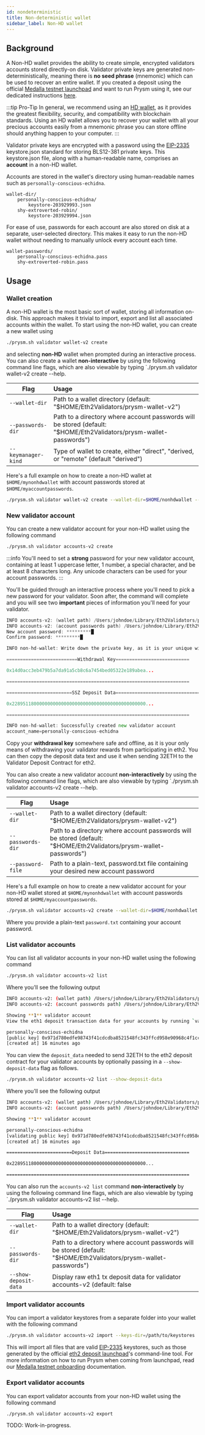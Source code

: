 ```yaml
---
id: nondeterministic
title: Non-deterministic wallet 
sidebar_label: Non-HD wallet
---
```


## Background

A Non-HD wallet provides the ability to create simple, encrypted validators accounts stored directly-on disk. Validator private keys are generated non-deterministically, meaning there is **no seed phrase** (mnemonic) which can be used to recover an entire wallet. If you created a deposit using the official [Medalla testnet launchpad](https://medalla.launchpad.ethereum.org/) and want to run Prysm using it, see our dedicated instructions [here](/docs/testnets/medalla-testnet).

:::tip Pro-Tip
In general, we recommend using an [HD wallet](http://docs.prylabs.network/docs/wallet/deterministic), as it provides the greatest flexibility, security, and compatibility with blockchain standards. Using an HD wallet allows you to recover your wallet with all your precious accounts easily from a mnemonic phrase you can store offline should anything happen to your computer.
:::

Validator private keys are encrypted with a password using the [EIP-2335](https://eips.ethereum.org/EIPS/eip-2335) keystore.json standard for storing BLS12-381 private keys. This keystore.json file, along with a human-readable name, comprises an **account** in a non-HD wallet.

Accounts are stored in the wallet's directory using human-readable names such as `personally-conscious-echidna`.

```
wallet-dir/
	personally-conscious-echidna/
		keystore-203929993.json
	shy-extroverted-robin/
		keystore-203929994.json
```

For ease of use, passwords for each account are also stored on disk at a separate, user-selected directory. This makes it easy to run the non-HD wallet without needing to manually unlock every account each time.

```
wallet-passwords/
	personally-conscious-echidna.pass
	shy-extroverted-robin.pass
```

## Usage

### Wallet creation

A non-HD wallet is the most basic sort of wallet, storing all information on-disk. This approach makes it trivial to import, export and list all associated accounts within the wallet. To start using the non-HD wallet, you can create a new wallet using

```bash
./prysm.sh validator wallet-v2 create
```

and selecting **non-HD** wallet when prompted during an interactive process. You can also create a wallet **non-interactive** by using the following command line flags, which are also viewable by typing `./prysm.sh validator wallet-v2 create --help.

| Flag          | Usage         |
| ------------- |:-------------|
| `--wallet-dir` | Path to a wallet directory (default: "$HOME/Eth2Validators/prysm-wallet-v2")
| `--passwords-dir`     | Path to a directory where account passwords will be stored (default: "$HOME/Eth2Validators/prysm-wallet-passwords")
| `--keymanager-kind`     | Type of wallet to create, either "direct", "derived, or "remote" (default "derived")

Here's a full example on how to create a non-HD wallet at `$HOME/mynonhdwallet` with account passwords stored at `$HOME/myaccountpasswords`.

```bash
./prysm.sh validator wallet-v2 create --wallet-dir=$HOME/nonhdwallet --passwords-dir=$HOME/myaccountpasswords --keymanager-kind=direct
```

### New validator account

You can create a new validator account for your non-HD wallet using the following command

```bash
./prysm.sh validator accounts-v2 create
```

:::info
You'll need to set a **strong** password for your new validator account, containing at least 1 uppercase letter, 1 number, a special character, and be at least 8 characters long. Any unicode characters can be used for your account passwords.
:::

You'll be guided through an interactive process where you'll need to pick a new password for your validator. Soon after, the command will complete and you will see two **important** pieces of information you'll need for your validator.

```go
INFO accounts-v2: (wallet path) /Users/johndoe/Library/Eth2Validators/prysm-wallet-v2
INFO accounts-v2: (account passwords path) /Users/johndoe/Library/Eth2Validators/prysm-wallet-v2-passwords
New account password: *********█
Confirm password: *********█

INFO non-hd-wallet: Write down the private key, as it is your unique withdrawal private key for eth2

==========================Withdrawal Key===========================

0x14d0acc3eb479b5a7da91a5cb8c6a7454bed05322e189abea...

===================================================================

========================SSZ Deposit Data===============================

0x2289511800000000000000000000000000000000000000000...

===================================================================

INFO non-hd-wallet: Successfully created new validator account
account_name=personally-conscious-echidna
```

Copy your **withdrawal key** somewhere safe and offline, as it is your only means of withdrawing your validator rewards from participating in eth2. You can then copy the deposit data text and use it when sending 32ETH to the Validator Deposit Contract for eth2.

You can also create a new validator account **non-interactively** by using the following command line flags, which are also viewable by typing `./prysm.sh validator accounts-v2 create --help.

| Flag          | Usage         |
| ------------- |:-------------|
| `--wallet-dir` | Path to a wallet directory (default: "$HOME/Eth2Validators/prysm-wallet-v2")
| `--passwords-dir`     | Path to a directory where account passwords will be stored (default: "$HOME/Eth2Validators/prysm-wallet-passwords")
| `--password-file`     | Path to a plain-text, password.txt file containing your desired new account password


Here's a full example on how to create a new validator account for your non-HD wallet stored at `$HOME/mynonhdwallet` with account passwords stored at `$HOME/myaccountpasswords`.

```bash
./prysm.sh validator accounts-v2 create --wallet-dir=$HOME/nonhdwallet --passwords-dir=$HOME/myaccountpasswords --password-file=password.txt
```

Where you provide a plain-text `password.txt` containing your account password.

### List validator accounts

You can list all validator accounts in your non-HD wallet using the following command

```bash
./prysm.sh validator accounts-v2 list
```

Where you'll see the following output

```bash
INFO accounts-v2: (wallet path) /Users/johndoe/Library/Eth2Validators/prysm-wallet-v2
INFO accounts-v2: (account passwords path) /Users/johndoe/Library/Eth2Validators/prysm-wallet-passwords

Showing **1** validator account
View the eth1 deposit transaction data for your accounts by running `validator accounts-v2 list --show-deposit-data

personally-conscious-echidna
[public key] 0x971d780edfe98743f41cdcdba8521548fc343ffcd958e90968c4f1cc5a2e9b6ea11a984397c34c6cc13e9d4e8d14ce1e
[created at] 16 minutes ago
```

You can view the `deposit_data` needed to send 32ETH to the eth2 deposit contract for your validator accounts by optionally passing in a `--show-deposit-data` flag as follows.

```bash
./prysm.sh validator accounts-v2 list --show-deposit-data
```

Where you'll see the following output

```bash
INFO accounts-v2: (wallet path) /Users/johndoe/Library/Eth2Validators/prysm-wallet-v2
INFO accounts-v2: (account passwords path) /Users/johndoe/Library/Eth2Validators/prysm-wallet-passwords

Showing **1** validator account

personally-conscious-echidna
[validating public key] 0x971d780edfe98743f41cdcdba8521548fc343ffcd958e90968c4f1cc5a2e9b6ea11a984397c34c6cc13e9d4e8d14ce1e
[created at] 16 minutes ago

========================Deposit Data===============================

0x2289511800000000000000000000000000000000000000000...

===================================================================
```

You can also run the `accounts-v2 list` command **non-interactively** by using the following command line flags, which are also viewable by typing `./prysm.sh validator accounts-v2 list --help.

| Flag          | Usage         |
| ------------- |:-------------|
| `--wallet-dir` | Path to a wallet directory (default: "$HOME/Eth2Validators/prysm-wallet-v2")
| `--passwords-dir`     | Path to a directory where account passwords will be stored (default: "$HOME/Eth2Validators/prysm-wallet-passwords")
| `--show-deposit-data`     |  Display raw eth1 tx deposit data for validator accounts-v2 (default: false

### Import validator accounts

You can import a validator keystores from a separate folder into your wallet with the following command

```bash
./prysm.sh validator accounts-v2 import --keys-dir=/path/to/keystores
```

This will import all files that are valid [EIP-2335](https://eips.ethereum.org/EIPS/eip-2335) keystores, such as those generated by the official [eth2 deposit launchpad](https://medalla.launchpad.ethereum.org/)'s command-line tool. For more information on how to run Prysm when coming from launchpad, read our [Medalla testnet onboarding](/docs/testnets/medalla-testnet) documentation.

### Export validator accounts

You can export validator accounts from your non-HD wallet using the following command

```bash
./prysm.sh validator accounts-v2 export
```

TODO: Work-in-progress.